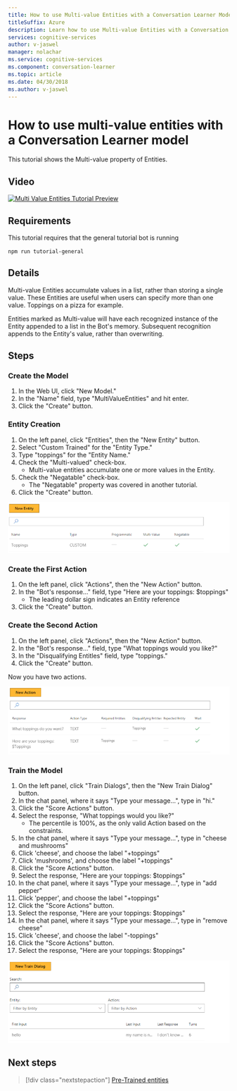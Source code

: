 ```yaml
---
title: How to use Multi-value Entities with a Conversation Learner Model - Microsoft Cognitive Services | Microsoft Docs
titleSuffix: Azure
description: Learn how to use Multi-value Entities with a Conversation Learner Model.
services: cognitive-services
author: v-jaswel
manager: nolachar
ms.service: cognitive-services
ms.component: conversation-learner
ms.topic: article
ms.date: 04/30/2018
ms.author: v-jaswel
---
```


# How to use multi-value entities with a Conversation Learner model
This tutorial shows the Multi-value property of Entities.

## Video

[![Multi Value Entities Tutorial Preview](https://aka.ms/cl_Tutorial_v3_MultiValued_Preview)](https://aka.ms/cl_Tutorial_v3_MultiValued)

## Requirements
This tutorial requires that the general tutorial bot is running

	npm run tutorial-general

## Details
Multi-value Entities accumulate values in a list, rather than storing a single value.  These Entities are useful when users can specify more than one value. Toppings on a pizza for example.

Entities marked as Multi-value will have each recognized instance of the Entity appended to a list in the Bot's memory. Subsequent recognition appends to the Entity's value, rather than overwriting.

## Steps

### Create the Model

1. In the Web UI, click "New Model."
2. In the "Name" field, type "MultiValueEntities" and hit enter.
3. Click the "Create" button.

### Entity Creation

1. On the left panel, click "Entities", then the "New Entity" button.
2. Select "Custom Trained" for the "Entity Type."
3. Type "toppings" for the "Entity Name."
4. Check the "Multi-valued" check-box.
	- Multi-value entities accumulate one or more values in the Entity.
5. Check the "Negatable" check-box.
	- The "Negatable" property was covered in another tutorial.
6. Click the "Create" button.

![](../media/tutorial6_entities.PNG)

### Create the First Action

1. On the left panel, click "Actions", then the "New Action" button.
2. In the "Bot's response..." field, type "Here are your toppings: $toppings"
	- The leading dollar sign indicates an Entity reference
3. Click the "Create" button.

### Create the Second Action

1. On the left panel, click "Actions", then the "New Action" button.
2. In the "Bot's response..." field, type "What toppings would you like?"
3. In the "Disqualifying Entitles" field, type "toppings."
4. Click the "Create" button.

Now you have two actions.

![](../media/tutorial6_actions.PNG)

### Train the Model

1. On the left panel, click "Train Dialogs", then the "New Train Dialog" button.
2. In the chat panel, where it says "Type your message...", type in "hi."
3. Click the "Score Actions" button.
4. Select the response, "What toppings would you like?"
	- The percentile is 100%, as the only valid Action based on the constraints.
5. In the chat panel, where it says "Type your message...", type in "cheese and mushrooms"
6. Click 'cheese', and choose the label "+toppings"
7. Click 'mushrooms', and choose the label "+toppings"
8. Click the "Score Actions" button.
9. Select the response, "Here are your toppings: $toppings"
10. In the chat panel, where it says "Type your message...", type in "add pepper"
11. Click 'pepper', and choose the label "+toppings"
12. Click the "Score Actions" button.
13. Select the response, "Here are your toppings: $toppings"
14. In the chat panel, where it says "Type your message...", type in "remove cheese"
15. Click 'cheese', and choose the label "-toppings"
16. Click the "Score Actions" button.
17. Select the response, "Here are your toppings: $toppings"

![](../media/tutorial5_dialogs.PNG)

## Next steps

> [!div class="nextstepaction"]
> [Pre-Trained entities](./08-pre-trained-entities.md)
